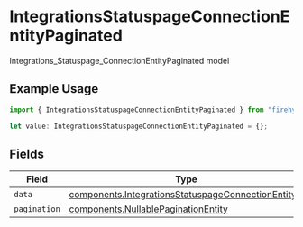 # IntegrationsStatuspageConnectionEntityPaginated

Integrations_Statuspage_ConnectionEntityPaginated model

## Example Usage

```typescript
import { IntegrationsStatuspageConnectionEntityPaginated } from "firehydrant/models/components";

let value: IntegrationsStatuspageConnectionEntityPaginated = {};
```

## Fields

| Field                                                                                                                    | Type                                                                                                                     | Required                                                                                                                 | Description                                                                                                              |
| ------------------------------------------------------------------------------------------------------------------------ | ------------------------------------------------------------------------------------------------------------------------ | ------------------------------------------------------------------------------------------------------------------------ | ------------------------------------------------------------------------------------------------------------------------ |
| `data`                                                                                                                   | [components.IntegrationsStatuspageConnectionEntity](../../models/components/integrationsstatuspageconnectionentity.md)[] | :heavy_minus_sign:                                                                                                       | N/A                                                                                                                      |
| `pagination`                                                                                                             | [components.NullablePaginationEntity](../../models/components/nullablepaginationentity.md)                               | :heavy_minus_sign:                                                                                                       | N/A                                                                                                                      |